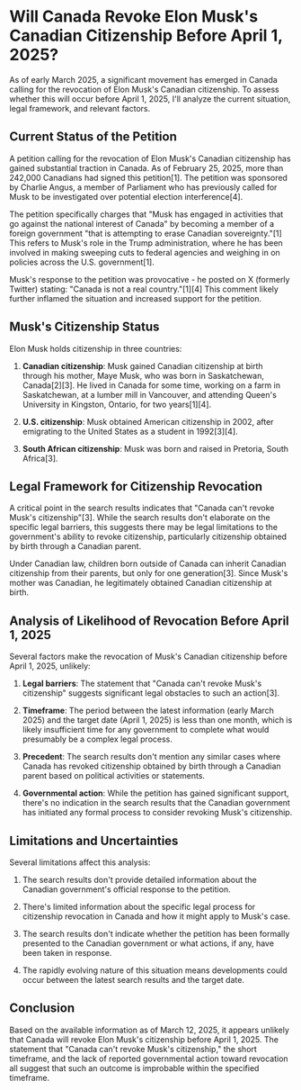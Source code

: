 # Will Canada Revoke Elon Musk's Canadian Citizenship Before April 1, 2025?

As of early March 2025, a significant movement has emerged in Canada calling for the revocation of Elon Musk's Canadian citizenship. To assess whether this will occur before April 1, 2025, I'll analyze the current situation, legal framework, and relevant factors.

## Current Status of the Petition

A petition calling for the revocation of Elon Musk's Canadian citizenship has gained substantial traction in Canada. As of February 25, 2025, more than 242,000 Canadians had signed this petition[1]. The petition was sponsored by Charlie Angus, a member of Parliament who has previously called for Musk to be investigated over potential election interference[4].

The petition specifically charges that "Musk has engaged in activities that go against the national interest of Canada" by becoming a member of a foreign government "that is attempting to erase Canadian sovereignty."[1] This refers to Musk's role in the Trump administration, where he has been involved in making sweeping cuts to federal agencies and weighing in on policies across the U.S. government[1].

Musk's response to the petition was provocative - he posted on X (formerly Twitter) stating: "Canada is not a real country."[1][4] This comment likely further inflamed the situation and increased support for the petition.

## Musk's Citizenship Status

Elon Musk holds citizenship in three countries:

1. **Canadian citizenship**: Musk gained Canadian citizenship at birth through his mother, Maye Musk, who was born in Saskatchewan, Canada[2][3]. He lived in Canada for some time, working on a farm in Saskatchewan, at a lumber mill in Vancouver, and attending Queen's University in Kingston, Ontario, for two years[1][4].

2. **U.S. citizenship**: Musk obtained American citizenship in 2002, after emigrating to the United States as a student in 1992[3][4].

3. **South African citizenship**: Musk was born and raised in Pretoria, South Africa[3].

## Legal Framework for Citizenship Revocation

A critical point in the search results indicates that "Canada can't revoke Musk's citizenship"[3]. While the search results don't elaborate on the specific legal barriers, this suggests there may be legal limitations to the government's ability to revoke citizenship, particularly citizenship obtained by birth through a Canadian parent.

Under Canadian law, children born outside of Canada can inherit Canadian citizenship from their parents, but only for one generation[3]. Since Musk's mother was Canadian, he legitimately obtained Canadian citizenship at birth.

## Analysis of Likelihood of Revocation Before April 1, 2025

Several factors make the revocation of Musk's Canadian citizenship before April 1, 2025, unlikely:

1. **Legal barriers**: The statement that "Canada can't revoke Musk's citizenship" suggests significant legal obstacles to such an action[3].

2. **Timeframe**: The period between the latest information (early March 2025) and the target date (April 1, 2025) is less than one month, which is likely insufficient time for any government to complete what would presumably be a complex legal process.

3. **Precedent**: The search results don't mention any similar cases where Canada has revoked citizenship obtained by birth through a Canadian parent based on political activities or statements.

4. **Governmental action**: While the petition has gained significant support, there's no indication in the search results that the Canadian government has initiated any formal process to consider revoking Musk's citizenship.

## Limitations and Uncertainties

Several limitations affect this analysis:

1. The search results don't provide detailed information about the Canadian government's official response to the petition.

2. There's limited information about the specific legal process for citizenship revocation in Canada and how it might apply to Musk's case.

3. The search results don't indicate whether the petition has been formally presented to the Canadian government or what actions, if any, have been taken in response.

4. The rapidly evolving nature of this situation means developments could occur between the latest search results and the target date.

## Conclusion

Based on the available information as of March 12, 2025, it appears unlikely that Canada will revoke Elon Musk's citizenship before April 1, 2025. The statement that "Canada can't revoke Musk's citizenship," the short timeframe, and the lack of reported governmental action toward revocation all suggest that such an outcome is improbable within the specified timeframe.